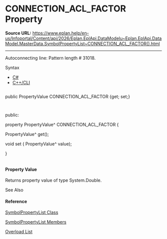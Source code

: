 # CONNECTION_ACL_FACTOR Property

**Source URL:** https://www.eplan.help/en-us/Infoportal/Content/api/2026/Eplan.EplApi.DataModelu~Eplan.EplApi.DataModel.MasterData.SymbolPropertyList~CONNECTION_ACL_FACTOR().html

---

Autoconnecting line: Pattern length # 31018.

Syntax

- [C#](#i-syntax-CS)
- [C++/CLI](#i-syntax-CPP2005)

```
```
public PropertyValue CONNECTION_ACL_FACTOR {get; set;}
```
```

```
```
public:
property PropertyValue^ CONNECTION_ACL_FACTOR {
   PropertyValue^ get();
   void set (    PropertyValue^ value);
}
```
```

#### Property Value

Returns property value of type System.Double.



See Also

#### Reference

[SymbolPropertyList Class](Eplan.EplApi.DataModelu~Eplan.EplApi.DataModel.MasterData.SymbolPropertyList.html)
  
[SymbolPropertyList Members](Eplan.EplApi.DataModelu~Eplan.EplApi.DataModel.MasterData.SymbolPropertyList_members.html)
  
[Overload List](Eplan.EplApi.DataModelu~Eplan.EplApi.DataModel.MasterData.SymbolPropertyList~CONNECTION_ACL_FACTOR.html)